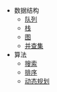 <!-- 导航定义 -->
* 数据结构
	* [队列](data-structure/queue.md)
	* [栈](data-structure/stack.md)
	* [图](data-structure/graph.md)
	* [并查集](data-structure/union-find.md)
* 算法
	* [搜索](algorithm/search/search.md)
	* [排序](algorithm/sort/sort.md)
	* [动态规划](algorithm/dynamic-plan.md)